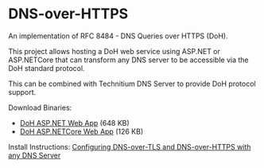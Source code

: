 # DNS-over-HTTPS

An implementation of RFC 8484 - DNS Queries over HTTPS (DoH).

This project allows hosting a DoH web service using ASP.NET or ASP.NETCore that can transform any DNS server to be accessible via the DoH standard protocol.

This can be combined with Technitium DNS Server to provide DoH protocol support.

Download Binaries:
- [DoH ASP.NET Web App](https://technitium.com/download/doh/doh-aspnet.zip) (648 KB)
- [DoH ASP.NETCore Web App](https://technitium.com/download/doh/doh-aspnetcore.zip) (126 KB)

Install Instructions:
[Configuring DNS-over-TLS and DNS-over-HTTPS with any DNS Server](https://blog.technitium.com/2018/12/configuring-dns-over-tls-and-dns-over.html)
